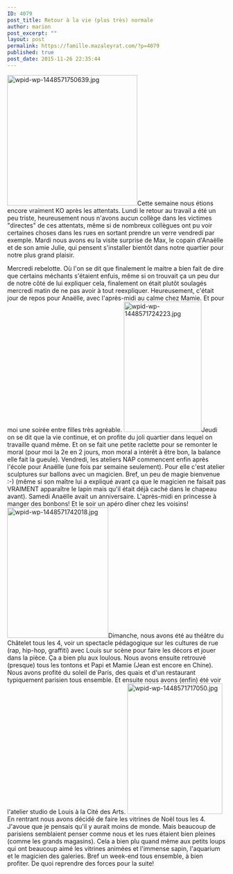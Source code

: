 ```yaml
---
ID: 4079
post_title: Retour à la vie (plus très) normale
author: marion
post_excerpt: ""
layout: post
permalink: https://famille.mazaleyrat.com/?p=4079
published: true
post_date: 2015-11-26 22:35:44
---
```

<a href="http://famille.mazaleyrat.com/wordpress/wp-content/uploads/2015/11/wpid-wp-1448571750639.jpg"><img class="alignleft wp-image-4077 size-medium" src="http://famille.mazaleyrat.com/wordpress/wp-content/uploads/2015/11/wpid-wp-1448571750639-300x300.jpg" alt="wpid-wp-1448571750639.jpg" width="300" height="300" /></a>Cette semaine nous étions encore vraiment KO après les attentats. Lundi le retour au travail a été un peu triste, heureusement nous n'avons aucun collège dans les victimes "directes" de ces attentats, même si de nombreux collègues ont pu voir certaines choses dans les rues en sortant prendre un verre vendredi par exemple.
Mardi nous avons eu la visite surprise de Max, le copain d'Anaëlle et de son amie Julie, qui pensent s'installer bientôt dans notre quartier pour notre plus grand plaisir.

Mercredi rebelotte. Où l'on se dit que finalement le maitre a bien fait de dire que certains méchants s'étaient enfuis, même si on trouvait ça un peu dur de notre côté de lui expliquer cela, finalement on était plutôt soulagés mercredi matin de ne pas avoir à tout reexpliquer. Heureusement, c'était jour de repos pour Anaëlle, avec l'après-midi au calme chez Mamie. Et pour moi une soirée entre filles très agréable.
<a href="http://famille.mazaleyrat.com/wordpress/wp-content/uploads/2015/11/wpid-wp-1448571724223.jpg"><img class="alignright size-medium wp-image-4075" src="http://famille.mazaleyrat.com/wordpress/wp-content/uploads/2015/11/wpid-wp-1448571724223-179x300.jpg" alt="wpid-wp-1448571724223.jpg" width="179" height="300" /></a>Jeudi on se dit que la vie continue, et on profite du joli quartier dans lequel on travaille quand même. Et on se fait une petite raclette pour se remonter le moral (pour moi la 2e en 2 jours, mon moral a intérêt à être bon, la balance elle fait la gueule).
Vendredi, les ateliers NAP commencent enfin après l'école pour Anaëlle (une fois par semaine seulement). Pour elle c'est atelier sculptures sur ballons avec un magicien. Bref, un peu de magie bienvenue :-) (même si son maître lui a expliqué avant ça que le magicien ne faisait pas VRAIMENT apparaître le lapin mais qu'il était déjà caché dans le chapeau avant).
Samedi Anaëlle avait un anniversaire. L'après-midi en princesse à manger des bonbons! Et le soir un apéro dîner chez les voisins!
<a href="http://famille.mazaleyrat.com/wordpress/wp-content/uploads/2015/11/wpid-wp-1448571742018.jpg"><img class="alignright wp-image-4076 size-medium" src="http://famille.mazaleyrat.com/wordpress/wp-content/uploads/2015/11/wpid-wp-1448571742018-233x300.jpg" alt="wpid-wp-1448571742018.jpg" width="233" height="300" /></a>Dimanche, nous avons été au théâtre du Châtelet tous les 4, voir un spectacle pédagogique sur les cultures de rue (rap, hip-hop, graffiti) avec Louis sur scène pour faire les décors et jouer dans la pièce. Ça a bien plu aux loulous. Nous avons ensuite retrouvé (presque) tous les tontons et Papi et Mamie (Jean est encore en Chine). Nous avons profité du soleil de Paris, des quais et d'un restaurant typiquement parisien tous ensemble. Et ensuite nous avons (enfin) été voir l'atelier studio de Louis à la Cité des Arts.
<a href="http://famille.mazaleyrat.com/wordpress/wp-content/uploads/2015/11/wpid-wp-1448571717050.jpg"><img class="alignleft size-medium wp-image-4074" src="http://famille.mazaleyrat.com/wordpress/wp-content/uploads/2015/11/wpid-wp-1448571717050-219x300.jpg" alt="wpid-wp-1448571717050.jpg" width="219" height="300" /></a>En rentrant nous avons décidé de faire les vitrines de Noël tous les 4. J'avoue que je pensais qu'il y aurait moins de monde. Mais beaucoup de parisiens semblaient penser comme nous et les rues étaient bien pleines (comme les grands magasins). Cela a bien plu quand même aux petits loups qui ont beaucoup aimé les vitrines animées et l'immense sapin, l'aquarium et le magicien des galeries.
Bref un week-end tous ensemble, à bien profiter. De quoi reprendre des forces pour la suite!